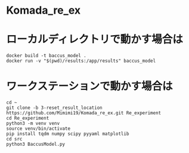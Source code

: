 # Komada_re_ex

# ローカルディレクトリで動かす場合は

```
docker build -t baccus_model .
docker run -v "$(pwd)/results:/app/results" baccus_model
```

# ワークステーションで動かす場合は

```
cd ~
git clone -b 3-reset_result_location https://github.com/Mimimi19/Komada_re_ex.git Re_experiment
cd Re_experiment
python3 -m venv venv
source venv/bin/activate
pip install tqdm numpy scipy pyyaml matplotlib
cd src
python3 BaccusModel.py
```
